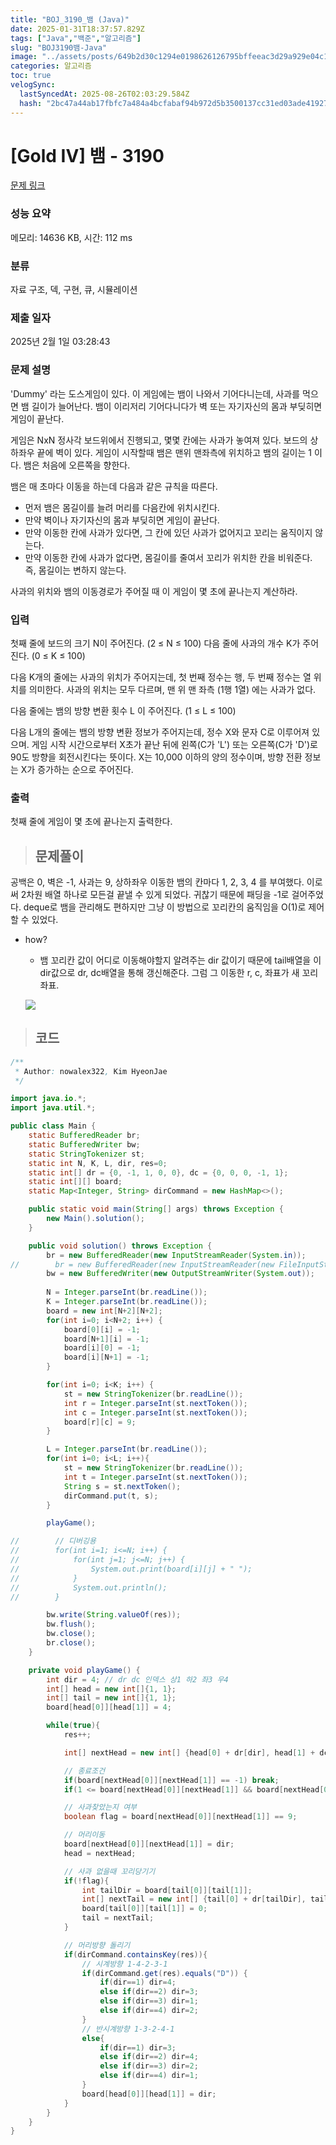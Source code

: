 ```yaml
---
title: "BOJ_3190_뱀 (Java)"
date: 2025-01-31T18:37:57.829Z
tags: ["Java","백준","알고리즘"]
slug: "BOJ3190뱀-Java"
image: "../assets/posts/649b2d30c1294e0198626126795bffeeac3d29a929e04c11f1e5f58575c0df6d.png"
categories: 알고리즘
toc: true
velogSync:
  lastSyncedAt: 2025-08-26T02:03:29.584Z
  hash: "2bc47a44ab17fbfc7a484a4bcfabaf94b972d5b3500137cc31ed03ade419278f"
---
```


# [Gold IV] 뱀 - 3190 

[문제 링크](https://www.acmicpc.net/problem/3190) 

### 성능 요약

메모리: 14636 KB, 시간: 112 ms

### 분류

자료 구조, 덱, 구현, 큐, 시뮬레이션

### 제출 일자

2025년 2월 1일 03:28:43

### 문제 설명

<p> 'Dummy' 라는 도스게임이 있다. 이 게임에는 뱀이 나와서 기어다니는데, 사과를 먹으면 뱀 길이가 늘어난다. 뱀이 이리저리 기어다니다가 벽 또는 자기자신의 몸과 부딪히면 게임이 끝난다.</p>

<p>게임은 NxN 정사각 보드위에서 진행되고, 몇몇 칸에는 사과가 놓여져 있다. 보드의 상하좌우 끝에 벽이 있다. 게임이 시작할때 뱀은 맨위 맨좌측에 위치하고 뱀의 길이는 1 이다. 뱀은 처음에 오른쪽을 향한다.</p>

<p>뱀은 매 초마다 이동을 하는데 다음과 같은 규칙을 따른다.</p>

<ul>
	<li>먼저 뱀은 몸길이를 늘려 머리를 다음칸에 위치시킨다.</li>
	<li>만약 벽이나 자기자신의 몸과 부딪히면 게임이 끝난다.</li>
	<li>만약 이동한 칸에 사과가 있다면, 그 칸에 있던 사과가 없어지고 꼬리는 움직이지 않는다.</li>
	<li>만약 이동한 칸에 사과가 없다면, 몸길이를 줄여서 꼬리가 위치한 칸을 비워준다. 즉, 몸길이는 변하지 않는다.</li>
</ul>

<p>사과의 위치와 뱀의 이동경로가 주어질 때 이 게임이 몇 초에 끝나는지 계산하라.</p>

### 입력 

 <p>첫째 줄에 보드의 크기 N이 주어진다. (2 ≤ N ≤ 100) 다음 줄에 사과의 개수 K가 주어진다. (0 ≤ K ≤ 100)</p>

<p>다음 K개의 줄에는 사과의 위치가 주어지는데, 첫 번째 정수는 행, 두 번째 정수는 열 위치를 의미한다. 사과의 위치는 모두 다르며, 맨 위 맨 좌측 (1행 1열) 에는 사과가 없다.</p>

<p>다음 줄에는 뱀의 방향 변환 횟수 L 이 주어진다. (1 ≤ L ≤ 100)</p>

<p>다음 L개의 줄에는 뱀의 방향 변환 정보가 주어지는데,  정수 X와 문자 C로 이루어져 있으며. 게임 시작 시간으로부터 X초가 끝난 뒤에 왼쪽(C가 'L') 또는 오른쪽(C가 'D')로 90도 방향을 회전시킨다는 뜻이다. X는 10,000 이하의 양의 정수이며, 방향 전환 정보는 X가 증가하는 순으로 주어진다.</p>

### 출력 

 <p>첫째 줄에 게임이 몇 초에 끝나는지 출력한다.</p>

> ## 문제풀이

공백은 0, 벽은 -1, 사과는 9, 상하좌우 이동한 뱀의 칸마다 1, 2, 3, 4 를 부여했다. 이로써 2차원 배열 하나로 모든걸 끝낼 수 있게 되었다. 귀찮기 때문에 패딩을 -1로 걸어주었다. deque로 뱀을 관리해도 편하지만 그냥 이 방법으로 꼬리칸의 움직임을 O(1)로 제어할 수 있었다.
- how?
  - 뱀 꼬리칸 값이 어디로 이동해야할지 알려주는 dir 값이기 때문에 tail배열을 이 dir값으로 dr, dc배열을 통해 갱신해준다. 그럼 그 이동한 r, c, 좌표가 새 꼬리좌표.
  
  ![](/assets/posts/649b2d30c1294e0198626126795bffeeac3d29a929e04c11f1e5f58575c0df6d.png)

> ## 코드

```java
/**
 * Author: nowalex322, Kim HyeonJae
 */

import java.io.*;
import java.util.*;

public class Main {
    static BufferedReader br;
    static BufferedWriter bw;
    static StringTokenizer st;
    static int N, K, L, dir, res=0;
    static int[] dr = {0, -1, 1, 0, 0}, dc = {0, 0, 0, -1, 1};
    static int[][] board;
    static Map<Integer, String> dirCommand = new HashMap<>();

    public static void main(String[] args) throws Exception {
        new Main().solution();
    }

    public void solution() throws Exception {
        br = new BufferedReader(new InputStreamReader(System.in));
//        br = new BufferedReader(new InputStreamReader(new FileInputStream("src/main/java/BOJ_3190_뱀/input.txt")));
        bw = new BufferedWriter(new OutputStreamWriter(System.out));
        
        N = Integer.parseInt(br.readLine());
        K = Integer.parseInt(br.readLine());
        board = new int[N+2][N+2];
        for(int i=0; i<N+2; i++) {
            board[0][i] = -1;
            board[N+1][i] = -1;
            board[i][0] = -1;
            board[i][N+1] = -1;
        }

        for(int i=0; i<K; i++) {
            st = new StringTokenizer(br.readLine());
            int r = Integer.parseInt(st.nextToken());
            int c = Integer.parseInt(st.nextToken());
            board[r][c] = 9;
        }

        L = Integer.parseInt(br.readLine());
        for(int i=0; i<L; i++){
            st = new StringTokenizer(br.readLine());
            int t = Integer.parseInt(st.nextToken());
            String s = st.nextToken();
            dirCommand.put(t, s);
        }

        playGame();

//        // 디버깅용
//        for(int i=1; i<=N; i++) {
//            for(int j=1; j<=N; j++) {
//                System.out.print(board[i][j] + " ");
//            }
//            System.out.println();
//        }

        bw.write(String.valueOf(res));
        bw.flush();
        bw.close();
        br.close();
    }

    private void playGame() {
        int dir = 4; // dr dc 인덱스 상1 하2 좌3 우4
        int[] head = new int[]{1, 1};
        int[] tail = new int[]{1, 1};
        board[head[0]][head[1]] = 4;

        while(true){
            res++;

            int[] nextHead = new int[] {head[0] + dr[dir], head[1] + dc[dir]};

            // 종료조건
            if(board[nextHead[0]][nextHead[1]] == -1) break;
            if(1 <= board[nextHead[0]][nextHead[1]] && board[nextHead[0]][nextHead[1]] <= 4) break;

            // 사과찾았는지 여부
            boolean flag = board[nextHead[0]][nextHead[1]] == 9;

            // 머리이동
            board[nextHead[0]][nextHead[1]] = dir;
            head = nextHead;

            // 사과 없을때 꼬리당기기
            if(!flag){
                int tailDir = board[tail[0]][tail[1]];
                int[] nextTail = new int[] {tail[0] + dr[tailDir], tail[1] + dc[tailDir]};
                board[tail[0]][tail[1]] = 0;
                tail = nextTail;
            }

            // 머리방향 돌리기
            if(dirCommand.containsKey(res)){
                // 시계방향 1-4-2-3-1
                if(dirCommand.get(res).equals("D")) {
                    if(dir==1) dir=4;
                    else if(dir==2) dir=3;
                    else if(dir==3) dir=1;
                    else if(dir==4) dir=2;
                }
                // 반시계방향 1-3-2-4-1
                else{
                    if(dir==1) dir=3;
                    else if(dir==2) dir=4;
                    else if(dir==3) dir=2;
                    else if(dir==4) dir=1;
                }
                board[head[0]][head[1]] = dir;
            }
        }
    }
}
```

